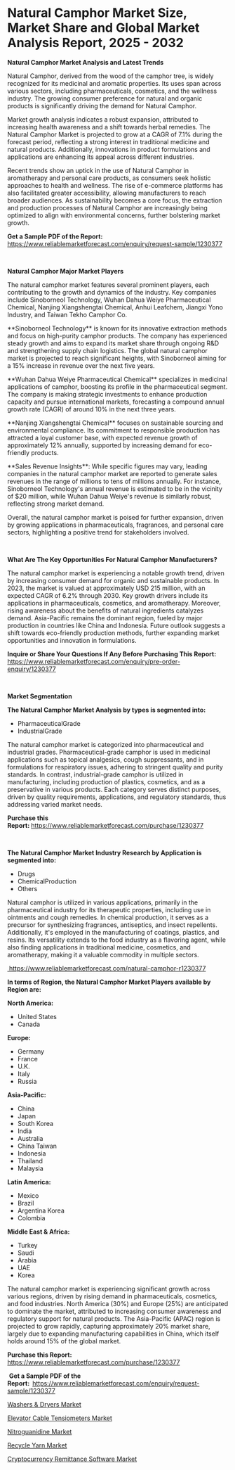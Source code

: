 <p><h1>Natural Camphor Market Size, Market Share and Global Market Analysis Report, 2025 - 2032</h1></p><p><strong>Natural Camphor Market Analysis and Latest Trends</strong></p>
<p><p>Natural Camphor, derived from the wood of the camphor tree, is widely recognized for its medicinal and aromatic properties. Its uses span across various sectors, including pharmaceuticals, cosmetics, and the wellness industry. The growing consumer preference for natural and organic products is significantly driving the demand for Natural Camphor. </p><p>Market growth analysis indicates a robust expansion, attributed to increasing health awareness and a shift towards herbal remedies. The Natural Camphor Market is projected to grow at a CAGR of 7.1% during the forecast period, reflecting a strong interest in traditional medicine and natural products. Additionally, innovations in product formulations and applications are enhancing its appeal across different industries. </p><p>Recent trends show an uptick in the use of Natural Camphor in aromatherapy and personal care products, as consumers seek holistic approaches to health and wellness. The rise of e-commerce platforms has also facilitated greater accessibility, allowing manufacturers to reach broader audiences. As sustainability becomes a core focus, the extraction and production processes of Natural Camphor are increasingly being optimized to align with environmental concerns, further bolstering market growth.</p></p>
<p><strong>Get a Sample PDF of the Report:&nbsp;</strong> <a href="https://www.reliablemarketforecast.com/enquiry/request-sample/1230377?utm_campaign=2219&utm_medium=2&utm_source=Github&utm_content=ia&utm_term=30012025&utm_id=natural-camphor">https://www.reliablemarketforecast.com/enquiry/request-sample/1230377</a></p>
<p>&nbsp;</p>
<p><strong>Natural Camphor Major Market Players</strong></p>
<p><p>The natural camphor market features several prominent players, each contributing to the growth and dynamics of the industry. Key companies include Sinoborneol Technology, Wuhan Dahua Weiye Pharmaceutical Chemical, Nanjing Xiangshengtai Chemical, Anhui Leafchem, Jiangxi Yono Industry, and Taiwan Tekho Camphor Co.</p><p>**Sinoborneol Technology** is known for its innovative extraction methods and focus on high-purity camphor products. The company has experienced steady growth and aims to expand its market share through ongoing R&D and strengthening supply chain logistics. The global natural camphor market is projected to reach significant heights, with Sinoborneol aiming for a 15% increase in revenue over the next five years.</p><p>**Wuhan Dahua Weiye Pharmaceutical Chemical** specializes in medicinal applications of camphor, boosting its profile in the pharmaceutical segment. The company is making strategic investments to enhance production capacity and pursue international markets, forecasting a compound annual growth rate (CAGR) of around 10% in the next three years.</p><p>**Nanjing Xiangshengtai Chemical** focuses on sustainable sourcing and environmental compliance. Its commitment to responsible production has attracted a loyal customer base, with expected revenue growth of approximately 12% annually, supported by increasing demand for eco-friendly products.</p><p>**Sales Revenue Insights**: While specific figures may vary, leading companies in the natural camphor market are reported to generate sales revenues in the range of millions to tens of millions annually. For instance, Sinoborneol Technology's annual revenue is estimated to be in the vicinity of $20 million, while Wuhan Dahua Weiye's revenue is similarly robust, reflecting strong market demand.</p><p>Overall, the natural camphor market is poised for further expansion, driven by growing applications in pharmaceuticals, fragrances, and personal care sectors, highlighting a positive trend for stakeholders involved.</p></p>
<p>&nbsp;</p>
<p><strong>What Are The Key Opportunities For Natural Camphor Manufacturers?</strong></p>
<p><p>The natural camphor market is experiencing a notable growth trend, driven by increasing consumer demand for organic and sustainable products. In 2023, the market is valued at approximately USD 215 million, with an expected CAGR of 6.2% through 2030. Key growth drivers include its applications in pharmaceuticals, cosmetics, and aromatherapy. Moreover, rising awareness about the benefits of natural ingredients catalyzes demand. Asia-Pacific remains the dominant region, fueled by major production in countries like China and Indonesia. Future outlook suggests a shift towards eco-friendly production methods, further expanding market opportunities and innovation in formulations.</p></p>
<p><strong>Inquire or Share Your Questions If Any Before Purchasing This Report:</strong> <a href="https://www.reliablemarketforecast.com/enquiry/pre-order-enquiry/1230377?utm_campaign=2219&utm_medium=2&utm_source=Github&utm_content=ia&utm_term=30012025&utm_id=natural-camphor">https://www.reliablemarketforecast.com/enquiry/pre-order-enquiry/1230377</a></p>
<p>&nbsp;</p>
<p><strong>Market Segmentation</strong></p>
<p><strong>The Natural Camphor Market Analysis by types is segmented into:</strong></p>
<p><ul><li>PharmaceuticalGrade</li><li>IndustrialGrade</li></ul></p>
<p><p>The natural camphor market is categorized into pharmaceutical and industrial grades. Pharmaceutical-grade camphor is used in medicinal applications such as topical analgesics, cough suppressants, and in formulations for respiratory issues, adhering to stringent quality and purity standards. In contrast, industrial-grade camphor is utilized in manufacturing, including production of plastics, cosmetics, and as a preservative in various products. Each category serves distinct purposes, driven by quality requirements, applications, and regulatory standards, thus addressing varied market needs.</p></p>
<p><strong>Purchase this Report:&nbsp;</strong><a href="https://www.reliablemarketforecast.com/purchase/1230377?utm_campaign=2219&utm_medium=2&utm_source=Github&utm_content=ia&utm_term=30012025&utm_id=natural-camphor">https://www.reliablemarketforecast.com/purchase/1230377</a></p>
<p>&nbsp;</p>
<p><strong>The Natural Camphor Market Industry Research by Application is segmented into:</strong></p>
<p><ul><li>Drugs</li><li>ChemicalProduction</li><li>Others</li></ul></p>
<p><p>Natural camphor is utilized in various applications, primarily in the pharmaceutical industry for its therapeutic properties, including use in ointments and cough remedies. In chemical production, it serves as a precursor for synthesizing fragrances, antiseptics, and insect repellents. Additionally, it's employed in the manufacturing of coatings, plastics, and resins. Its versatility extends to the food industry as a flavoring agent, while also finding applications in traditional medicine, cosmetics, and aromatherapy, making it a valuable commodity in multiple sectors.</p></p>
<p><a href="https://www.reliablemarketforecast.com/natural-camphor-r1230377?utm_campaign=2219&utm_medium=2&utm_source=Github&utm_content=ia&utm_term=30012025&utm_id=natural-camphor">&nbsp;https://www.reliablemarketforecast.com/natural-camphor-r1230377</a></p>
<p><strong>In terms of Region, the Natural Camphor Market Players available by Region are:</strong></p>
<p>
    <p> <strong> North America: </strong>
        <ul>
            <li>United States</li>
            <li>Canada</li>
        </ul>
        </p> 
    <p> <strong> Europe: </strong>
        <ul>
            <li>Germany</li>
            <li>France</li>
            <li>U.K.</li>
            <li>Italy</li>
            <li>Russia</li>
        </ul>
        </p> 
    <p> <strong> Asia-Pacific: </strong>
        <ul>
            <li>China</li>
            <li>Japan</li>
            <li>South Korea</li>
            <li>India</li>
            <li>Australia</li>
            <li>China Taiwan</li>
            <li>Indonesia</li>
            <li>Thailand</li>
            <li>Malaysia</li>
        </ul>
        </p> 
    <p> <strong> Latin America: </strong>
        <ul>
            <li>Mexico</li>
            <li>Brazil</li>
            <li>Argentina Korea</li>
            <li>Colombia</li>
        </ul>
        </p> 
    <p> <strong> Middle East & Africa: </strong>
        <ul>
            <li>Turkey</li>
            <li>Saudi</li>
            <li>Arabia</li>
            <li>UAE</li>
            <li>Korea</li>
        </ul>
    </p>
    </p>
<p><p>The natural camphor market is experiencing significant growth across various regions, driven by rising demand in pharmaceuticals, cosmetics, and food industries. North America (30%) and Europe (25%) are anticipated to dominate the market, attributed to increasing consumer awareness and regulatory support for natural products. The Asia-Pacific (APAC) region is projected to grow rapidly, capturing approximately 20% market share, largely due to expanding manufacturing capabilities in China, which itself holds around 15% of the global market.</p></p>
<p><strong>Purchase this Report: </strong><a href="https://www.reliablemarketforecast.com/purchase/1230377?utm_campaign=2219&utm_medium=2&utm_source=Github&utm_content=ia&utm_term=30012025&utm_id=natural-camphor">https://www.reliablemarketforecast.com/purchase/1230377</a></p>
<p>&nbsp;<strong>Get a Sample PDF of the Report:&nbsp;&nbsp;</strong><a href="https://www.reliablemarketforecast.com/enquiry/request-sample/1230377?utm_campaign=2219&utm_medium=2&utm_source=Github&utm_content=ia&utm_term=30012025&utm_id=natural-camphor">https://www.reliablemarketforecast.com/enquiry/request-sample/1230377</a></p>
<p><strong></strong></p>
<p><p><a href="https://www.linkedin.com/pulse/in-depth-washers-dryers-market-research-comprehensive-insights-vocvf?utm_campaign=2219&utm_medium=2&utm_source=Github&utm_content=ia&utm_term=30012025&utm_id=natural-camphor">Washers & Dryers Market</a></p><p><a href="https://www.linkedin.com/pulse/trends-global-elevator-cable-tensiometers-market-forecast-1k9ee?utm_campaign=2219&utm_medium=2&utm_source=Github&utm_content=ia&utm_term=30012025&utm_id=natural-camphor">Elevator Cable Tensiometers Market</a></p><p><a href="https://github.com/phumlaaijem/Market-Research-Report-List-1/blob/main/nitroguanidine-market.md?utm_campaign=2219&utm_medium=2&utm_source=Github&utm_content=ia&utm_term=30012025&utm_id=natural-camphor">Nitroguanidine Market</a></p><p><a href="https://github.com/xanaanenkaly/Market-Research-Report-List-1/blob/main/recycle-yarn-market.md?utm_campaign=2219&utm_medium=2&utm_source=Github&utm_content=ia&utm_term=30012025&utm_id=natural-camphor">Recycle Yarn Market</a></p><p><a href="https://www.linkedin.com/pulse/cryptocurrency-remittance-software-market-size-segmentation-ssz4e?utm_campaign=2219&utm_medium=2&utm_source=Github&utm_content=ia&utm_term=30012025&utm_id=natural-camphor">Cryptocurrency Remittance Software Market</a></p></p>